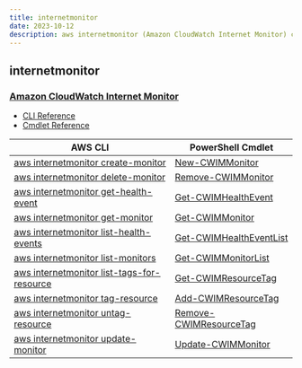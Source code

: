 ```yaml
---
title: internetmonitor
date: 2023-10-12
description: aws internetmonitor (Amazon CloudWatch Internet Monitor) command/cmdlet list.
---
```


## internetmonitor

### [Amazon CloudWatch Internet Monitor](https://aws.amazon.com/cloudwatch/)

* [CLI Reference](https://awscli.amazonaws.com/v2/documentation/api/latest/reference/internetmonitor/index.html)
* [Cmdlet Reference](https://docs.aws.amazon.com/powershell/latest/reference/items/InternetMonitor_cmdlets.html)

|AWS CLI|PowerShell Cmdlet|
|----|----|
|[aws internetmonitor create-monitor](https://awscli.amazonaws.com/v2/documentation/api/latest/reference/internetmonitor/create-monitor.html)|[New-CWIMMonitor](https://docs.aws.amazon.com/powershell/latest/reference/items/New-CWIMMonitor.html)|
|[aws internetmonitor delete-monitor](https://awscli.amazonaws.com/v2/documentation/api/latest/reference/internetmonitor/delete-monitor.html)|[Remove-CWIMMonitor](https://docs.aws.amazon.com/powershell/latest/reference/items/Remove-CWIMMonitor.html)|
|[aws internetmonitor get-health-event](https://awscli.amazonaws.com/v2/documentation/api/latest/reference/internetmonitor/get-health-event.html)|[Get-CWIMHealthEvent](https://docs.aws.amazon.com/powershell/latest/reference/items/Get-CWIMHealthEvent.html)|
|[aws internetmonitor get-monitor](https://awscli.amazonaws.com/v2/documentation/api/latest/reference/internetmonitor/get-monitor.html)|[Get-CWIMMonitor](https://docs.aws.amazon.com/powershell/latest/reference/items/Get-CWIMMonitor.html)|
|[aws internetmonitor list-health-events](https://awscli.amazonaws.com/v2/documentation/api/latest/reference/internetmonitor/list-health-events.html)|[Get-CWIMHealthEventList](https://docs.aws.amazon.com/powershell/latest/reference/items/Get-CWIMHealthEventList.html)|
|[aws internetmonitor list-monitors](https://awscli.amazonaws.com/v2/documentation/api/latest/reference/internetmonitor/list-monitors.html)|[Get-CWIMMonitorList](https://docs.aws.amazon.com/powershell/latest/reference/items/Get-CWIMMonitorList.html)|
|[aws internetmonitor list-tags-for-resource](https://awscli.amazonaws.com/v2/documentation/api/latest/reference/internetmonitor/list-tags-for-resource.html)|[Get-CWIMResourceTag](https://docs.aws.amazon.com/powershell/latest/reference/items/Get-CWIMResourceTag.html)|
|[aws internetmonitor tag-resource](https://awscli.amazonaws.com/v2/documentation/api/latest/reference/internetmonitor/tag-resource.html)|[Add-CWIMResourceTag](https://docs.aws.amazon.com/powershell/latest/reference/items/Add-CWIMResourceTag.html)|
|[aws internetmonitor untag-resource](https://awscli.amazonaws.com/v2/documentation/api/latest/reference/internetmonitor/untag-resource.html)|[Remove-CWIMResourceTag](https://docs.aws.amazon.com/powershell/latest/reference/items/Remove-CWIMResourceTag.html)|
|[aws internetmonitor update-monitor](https://awscli.amazonaws.com/v2/documentation/api/latest/reference/internetmonitor/update-monitor.html)|[Update-CWIMMonitor](https://docs.aws.amazon.com/powershell/latest/reference/items/Update-CWIMMonitor.html)|

